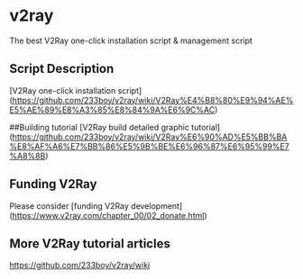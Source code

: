 # v2ray
The best V2Ray one-click installation script & management script

## Script Description
[V2Ray one-click installation script] (https://github.com/233boy/v2ray/wiki/V2Ray%E4%B8%80%E9%94%AE%E5%AE%89%E8%A3%85%E8%84%9A%E6%9C%AC)

##Building tutorial
[V2Ray build detailed graphic tutorial] (https://github.com/233boy/v2ray/wiki/V2Ray%E6%90%AD%E5%BB%BA%E8%AF%A6%E7%BB%86%E5%9B%BE%E6%96%87%E6%95%99%E7%A8%8B)

## Funding V2Ray
Please consider [funding V2Ray development] (https://www.v2ray.com/chapter_00/02_donate.html)

## More V2Ray tutorial articles
https://github.com/233boy/v2ray/wiki

